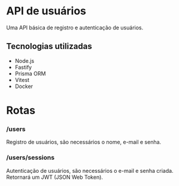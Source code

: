 # API de usuários

Uma API básica de registro e autenticação de usuários.

## Tecnologias utilizadas

- Node.js
- Fastify
- Prisma ORM
- Vitest
- Docker

# Rotas

### /users

Registro de usuários, são necessários o nome, e-mail e senha.

### /users/sessions

Autenticação de usuários, são necessários o e-mail e senha criada. Retornará um JWT (JSON Web Token).